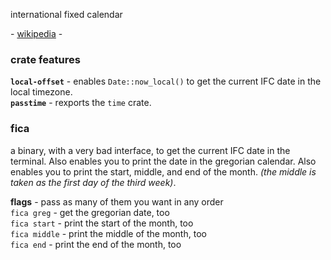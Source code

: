 international fixed calendar

\- [wikipedia](https://en.wikipedia.org/wiki/International_Fixed_Calendar) -

### crate features
**`local-offset`** - enables `Date::now_local()` to get the current IFC date in the local timezone.  
**`passtime`** - rexports the `time` crate.

### fica
a binary, with a very bad interface, to get the current IFC date in the
terminal. Also enables you to print the date in the gregorian calendar. Also
enables you to print the start, middle, and end of the month.
*(the middle is taken as the first day of the third week)*.

**flags** - pass as many of them you want in any order  
`fica greg` - get the gregorian date, too  
`fica start` - print the start of the month, too  
`fica middle` - print the middle of the month, too  
`fica end` - print the end of the month, too  